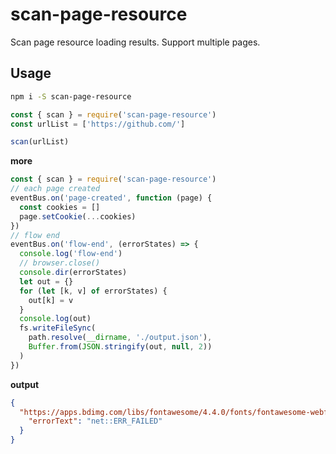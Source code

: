 # scan-page-resource

Scan page resource loading results. Support multiple pages.

## Usage

```bash
npm i -S scan-page-resource
```

```js
const { scan } = require('scan-page-resource')
const urlList = ['https://github.com/']

scan(urlList)
```

**more**

```js
const { scan } = require('scan-page-resource')
// each page created
eventBus.on('page-created', function (page) {
  const cookies = []
  page.setCookie(...cookies)
})
// flow end
eventBus.on('flow-end', (errorStates) => {
  console.log('flow-end')
  // browser.close()
  console.dir(errorStates)
  let out = {}
  for (let [k, v] of errorStates) {
    out[k] = v
  }
  console.log(out)
  fs.writeFileSync(
    path.resolve(__dirname, './output.json'),
    Buffer.from(JSON.stringify(out, null, 2))
  )
})
```

**output**

```json
{
  "https://apps.bdimg.com/libs/fontawesome/4.4.0/fonts/fontawesome-webfont.woff2?v=4.4.0": {
    "errorText": "net::ERR_FAILED"
  }
}
```
